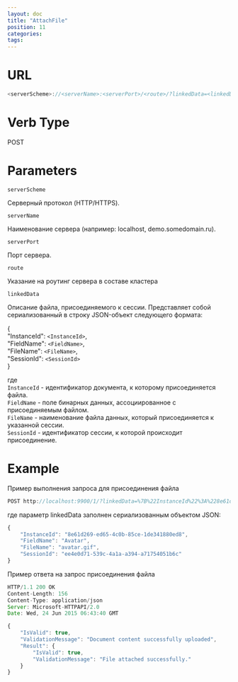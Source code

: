 ```yaml
---
layout: doc
title: "AttachFile"
position: 11
categories: 
tags:
---
```


# URL
```js
<serverScheme>://<serverName>:<serverPort>/<route>/?linkedData=<linkedData>
```

# Verb Type

POST

# Parameters

`serverScheme`

Серверный протокол (HTTP/HTTPS).

`serverName`

Наименование сервера (например: localhost, demo.somedomain.ru).

`serverPort`

Порт сервера.

`route` 

Указание на роутинг сервера в составе кластера

`linkedData`

Описание файла, присоединяемого к сессии.
Представляет собой сериализованный в строку JSON-объект следующего формата:

{  
    "InstanceId": `<InstanceId>`,  
    "FieldName": `<FieldName>`,  
    "FileName": `<FileName>`,  
    "SessionId": `<SessionId>`  
} 


где  
`InstanceId` - идентификатор документа, к которому присоединяется файла.  
`FieldName` - поле бинарных данных, ассоциированное с присоединяемым файлом.  
`FileName` - наименование файла данных, который присоединяется к указанной сессии.  
`SessionId` - идентификатор сессии, к которой происходит присоединение.  

# Example

Пример выполнения запроса для присоединения файла

```js
POST http://localhost:9900/1/?linkedData=%7B%22InstanceId%22%3A%228e61d269-ed65-4c0b-85ce-1de341880ed8%22%2C%22FieldName%22%3A%22Avatar%22%2C%22FileName%22%3A%22avatar.gif%22%2C%22SessionId%22%3A%22ee4e0d71-539c-4a1a-a394-a71754051b6c%22%7D
```
где параметр linkedData заполнен сериализованным объектом JSON: 

```js 
{  
    "InstanceId": "8e61d269-ed65-4c0b-85ce-1de341880ed8",  
    "FieldName": "Avatar",  
    "FileName": "avatar.gif",  
    "SessionId": "ee4e0d71-539c-4a1a-a394-a71754051b6c"  
}  
```

Пример ответа на запрос присоединения файла

```js
HTTP/1.1 200 OK
Content-Length: 156
Content-Type: application/json
Server: Microsoft-HTTPAPI/2.0
Date: Wed, 24 Jun 2015 06:43:40 GMT

{
	"IsValid": true,
	"ValidationMessage": "Document content successfully uploaded",
	"Result": {
		"IsValid": true,
		"ValidationMessage": "File attached successfully."
	}
}
```

